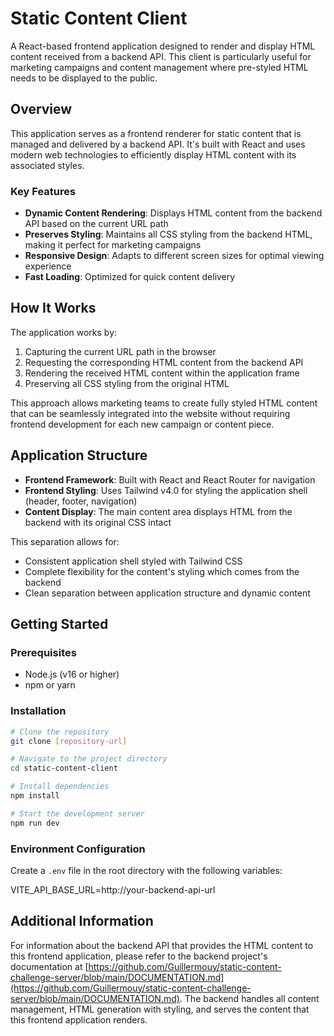 # Static Content Client

A React-based frontend application designed to render and display HTML content received from a backend API. This client is particularly useful for marketing campaigns and content management where pre-styled HTML needs to be displayed to the public.

## Overview

This application serves as a frontend renderer for static content that is managed and delivered by a backend API. It's built with React and uses modern web technologies to efficiently display HTML content with its associated styles.

### Key Features

- **Dynamic Content Rendering**: Displays HTML content from the backend API based on the current URL path
- **Preserves Styling**: Maintains all CSS styling from the backend HTML, making it perfect for marketing campaigns
- **Responsive Design**: Adapts to different screen sizes for optimal viewing experience
- **Fast Loading**: Optimized for quick content delivery

## How It Works

The application works by:

1. Capturing the current URL path in the browser
2. Requesting the corresponding HTML content from the backend API
3. Rendering the received HTML content within the application frame
4. Preserving all CSS styling from the original HTML

This approach allows marketing teams to create fully styled HTML content that can be seamlessly integrated into the website without requiring frontend development for each new campaign or content piece.

## Application Structure

- **Frontend Framework**: Built with React and React Router for navigation
- **Frontend Styling**: Uses Tailwind v4.0 for styling the application shell (header, footer, navigation)
- **Content Display**: The main content area displays HTML from the backend with its original CSS intact

This separation allows for:

- Consistent application shell styled with Tailwind CSS
- Complete flexibility for the content's styling which comes from the backend
- Clean separation between application structure and dynamic content

## Getting Started

### Prerequisites

- Node.js (v16 or higher)
- npm or yarn

### Installation

```bash
# Clone the repository
git clone [repository-url]

# Navigate to the project directory
cd static-content-client

# Install dependencies
npm install

# Start the development server
npm run dev
```

### Environment Configuration

Create a `.env` file in the root directory with the following variables:

VITE_API_BASE_URL=http://your-backend-api-url

## Additional Information

For information about the backend API that provides the HTML content to this frontend application, please refer to the backend project's documentation at [https://github.com/Guillermouy/static-content-challenge-server/blob/main/DOCUMENTATION.md](https://github.com/Guillermouy/static-content-challenge-server/blob/main/DOCUMENTATION.md). The backend handles all content management, HTML generation with styling, and serves the content that this frontend application renders.
